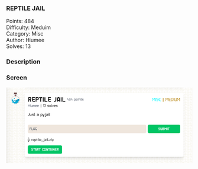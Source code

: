 ### REPTILE JAIL

Points: 484 \
Difficulty: Meduim \
Category: Misc \
Author: Hiumee \
Solves: 13

### Description



### Screen

![](img/task.png)
